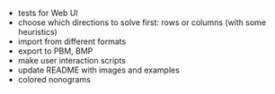 - tests for Web UI
- choose which directions to solve first: rows or columns (with some heuristics)
- import from different formats
- export to PBM, BMP
- make user interaction scripts
- update README with images and examples
- colored nonograms
